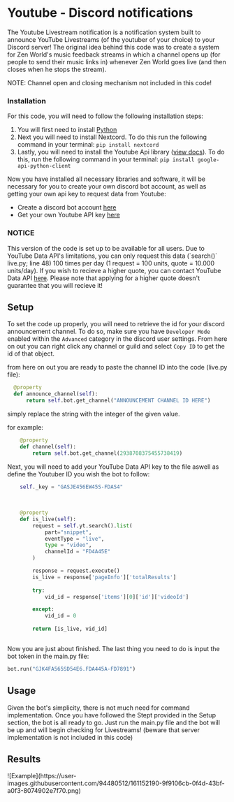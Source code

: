 <h1>Youtube - Discord notifications</h1>

The Youtube Livestream notification is a notification system built to announce YouTube Livestreams (of the youtuber of your choice) to your Discord server! The original idea behind this code was to create a system for Zen World's music feedback streams in which a channel opens up (for people to send their music links in) whenever Zen World goes live (and then closes when he stops the stream). 

NOTE: Channel open and closing mechanism not included in this code!


<h3>Installation</h2>

For this code, you will need to follow the following installation steps:

1.  You will first need to install <a href="https://www.python.org/downloads/">Python</a>
2.  Next you will need to install Nextcord. To do this run the following command in your terminal: `pip install nextcord`
3.  Lastly, you will need to install the Youtube Api library (<a href="https://github.com/googleapis/google-api-python-client">view docs</a>). To do this, run the following command in your terminal: `pip install google-api-python-client`


Now you have installed all necessary libraries and software, it will be necessary for you to create your own discord bot account, as well as getting your own api key to request data from Youtube:

- Create a discord bot account <a href="https://discord.com/developers/docs/intro">here</a>
- Get your own Youtube API key <a href="https://console.cloud.google.com/apis/dashboard">here</a>

<h3>NOTICE</h3>
This version of the code is set up to be available for all users. Due to YouTube Data API's limitations, you can only request this data (`search()` live.py; line 48) 100 times per day (1 request = 100 units, quote = 10.000 units/day). If you wish to recieve a higher quote, you can contact YouTube Data API <a href="https://support.google.com/youtube/contact/yt_api_form">here</a>. Please note that applying for a higher quote doesn't guarantee that you will recieve it!


<h2>Setup</h2>

To set the code up properly, you will need to retrieve the id for your discord announcement channel. To do so, make sure you have `Developer Mode` enabled within the `Advanced` category in the discord user settings. From here on out you can right click any channel or guild and select `Copy ID` to get the id of that object. 


from here on out you are ready to paste the channel ID into the code (live.py file):
  ```python
    @property
    def announce_channel(self):
        return self.bot.get_channel("ANNOUNCEMENT CHANNEL ID HERE")
```
  
simply replace the string with the integer of the given value.

for example:
```python
    @property
    def channel(self):
        return self.bot.get_channel(2938708375455738419)
```
  
  Next, you will need to add your YouTube Data API key to the file aswell as define the Youtuber ID you wish the bot to follow:
```python
    self._key = "GASJE456EW45S-FDAS4"
    
    
    
    @property
    def is_live(self):
        request = self.yt.search().list(
            part="snippet",
            eventType = "live",
            type = "video",
            channelId = "FD4A45E"
        )

        response = request.execute()
        is_live = response['pageInfo']['totalResults']
        
        try:
            vid_id = response['items'][0]['id']['videoId']

        except:
            vid_id = 0
        
        return [is_live, vid_id]
    
```

Now you are just about finished. The last thing you need to do is input the bot token in the main.py file:
```python
bot.run("GJK4FA565SD54E6.FDA445A-FD7891")
```


<h2>Usage</h2>
Given the bot's simplicity, there is not much need for command implementation. Once you have followed the Stept provided in the Setup section, the bot is all ready to go. Just run the main.py file and the bot will be up and will begin checking for Livestreams! (beware that server implementation is not included in this code)



<h2>Results</h2>
![Example](https://user-images.githubusercontent.com/94480512/161152190-9f9106cb-0f4d-43bf-a0f3-8074902e7f70.png)


